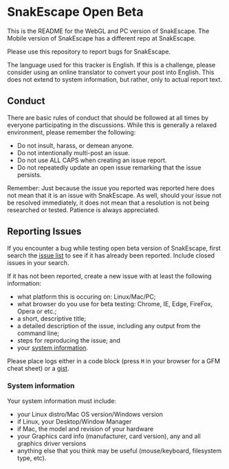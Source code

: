 SnakEscape Open Beta
==============

This is the README for the WebGL and PC version of SnakEscape. The Mobile version of SnakEscape has a different repo at SnakEscape.

Please use this repository to report bugs for SnakEscape.

The language used for this tracker is English. If this is a challenge, please consider using an online translator to convert your post into English. This does not extend to system information, but rather, only to actual report text.

Conduct
-------

There are basic rules of conduct that should be followed at all times by everyone participating in the discussions. While this is generally a relaxed environment, please remember the following:

- Do not insult, harass, or demean anyone.
- Do not intentionally multi-post an issue.
- Do not use ALL CAPS when creating an issue report.
- Do not repeatedly update an open issue remarking that the issue persists.

Remember: Just because the issue you reported was reported here does not mean that it is an issue with SnakEscape. As well, should your issue not be resolved immediately, it does not mean that a resolution is not being researched or tested. Patience is always appreciated.

Reporting Issues
----------------

If you encounter a bug while testing open beta version of SnakEscape, first search the [issue list](https://github.com/SnakEscape/OpenBeta/issues) to see if it has already been reported. Include closed issues in your search.

If it has not been reported, create a new issue with at least the following information:

- what platform this is occuring on: Linux/Mac/PC;
- what browser do you use for beta testing: Chrome, IE, Edge, FireFox, Opera or etc.;
- a short, descriptive title;
- a detailed description of the issue, including any output from the command line;
- steps for reproducing the issue; and
- your [system information](#system-information).

Please place logs either in a code block (press `M` in your browser for a GFM cheat sheet) or a [gist](https://gist.github.com).

### System information

Your system information must include:
- your Linux distro/Mac OS version/Windows version
- if Linux, your Desktop/Window Manager
- if Mac, the model and revision of your hardware
- your Graphics card info (manufacturer, card version), any and all graphics driver versions
- anything else that you think may be useful (mouse/keyboard, filesystem type, etc).
